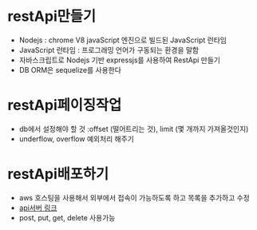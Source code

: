 # restApi만들기
- Nodejs : chrome V8 javaScript 엔진으로 빌드된 JavaScript 런타임
- JavaScript 런타임 : 프로그래밍 언어가 구동되는 환경을 말함
- 자바스크립트로 Nodejs 기반 expressjs를 사용하여 RestApi 만들기
- DB ORM은 sequelize를 사용한다

# restApi페이징작업
- db에서 설정해야 할 것 :offset (떨어트리는 것), limit (몇 개까지 가져올것인지)
- underflow, overflow 예외처리 해주기
# restApi배포하기
- aws 호스팅을 사용해서 외부에서 접속이 가능하도록 하고 목록을 추가하고 수정
- [api서버 링크](http://13.124.194.108:3000/user)  
- post, put, get, delete 사용가능
